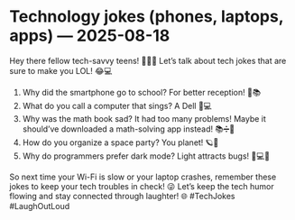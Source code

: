 # Technology jokes (phones, laptops, apps) — 2025-08-18

Hey there fellow tech-savvy teens! 👩‍💻📱 Let’s talk about tech jokes that are sure to make you LOL! 😂💻

1. Why did the smartphone go to school? For better reception! 📶📚
2. What do you call a computer that sings? A Dell 🎤💻
3. Why was the math book sad? It had too many problems! Maybe it should’ve downloaded a math-solving app instead! 📚➗📱
4. How do you organize a space party? You planet! 🪐🚀
5. Why do programmers prefer dark mode? Light attracts bugs! 🦗💻🌑

So next time your Wi-Fi is slow or your laptop crashes, remember these jokes to keep your tech troubles in check! 😜 Let’s keep the tech humor flowing and stay connected through laughter! 🌐 #TechJokes #LaughOutLoud